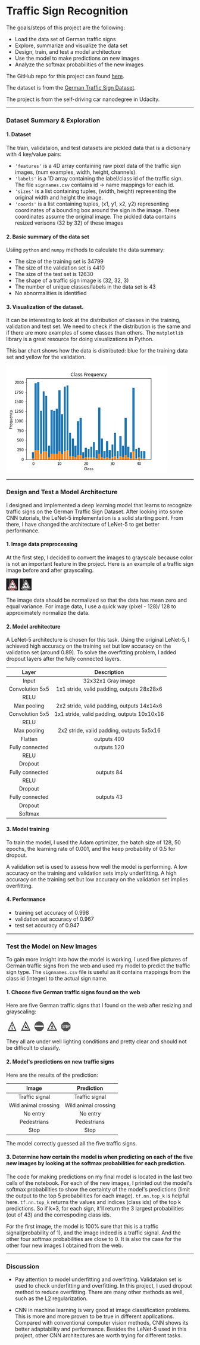 # **Traffic Sign Recognition** 

The goals/steps of this project are the following:
* Load the data set of German traffic signs
* Explore, summarize and visualize the data set
* Design, train, and test a model architecture
* Use the model to make predictions on new images
* Analyze the softmax probabilities of the new images

The GitHub repo for this project can found [here](https://github.com/DanWang1230/Traffic_Sign_Classifier).

The dataset is from the [German Traffic Sign Dataset](http://benchmark.ini.rub.de/?section=gtsrb&subsection=dataset).

The project is from the self-driving car nanodegree in Udacity. 

[//]: # (Image References)

[image1]: ./images_traffic_sign_classifier/original_image.jpg
[image2]: ./images_traffic_sign_classifier/gray.jpg
[image3]: ./images_traffic_sign_classifier/class_distribution.png
[image4]: ./images_traffic_sign_classifier/template_0.jpg
[image5]: ./images_traffic_sign_classifier/template_1.jpg
[image6]: ./images_traffic_sign_classifier/template_2.jpg
[image7]: ./images_traffic_sign_classifier/template_3.jpg
[image8]: ./images_traffic_sign_classifier/template_4.jpg


---
### Dataset Summary & Exploration

#### 1. Dataset

The train, validataion, and test datasets are pickled data that is a dictionary with 4 key/value pairs:

- `'features'` is a 4D array containing raw pixel data of the traffic sign images, (num examples, width, height, channels).
- `'labels'` is a 1D array containing the label/class id of the traffic sign. The file `signnames.csv` contains id -> name mappings for each id.
- `'sizes'` is a list containing tuples, (width, height) representing the original width and height the image.
- `'coords'` is a list containing tuples, (x1, y1, x2, y2) representing coordinates of a bounding box around the sign in the image. These coordinates assume the original image. The pickled data contains resized verisons (32 by 32) of these images


#### 2. Basic summary of the data set

Usiing `python` and `numpy` methods to calculate the data summary:

* The size of the training set is 34799
* The size of the validation set is 4410
* The size of the test set is 12630
* The shape of a traffic sign image is (32, 32, 3)
* The number of unique classes/labels in the data set is 43
* No abnormalities is identified

#### 3. Visualization of the dataset.

It can be interesting to look at the distribution of classes in the training, validation and test set. We need to check if the distribution is the same and if there are more examples of some classes than others. The `matplotlib` library is a great resource for doing visualizations in Python.

This bar chart shows how the data is distributed: blue for the training data set and yellow for the validation.

![alt text][image3]

---

### Design and Test a Model Architecture

I designed and implemented a deep learning model that learns to recognize traffic signs on the German Traffic Sign Dataset. After looking into some CNN tutorials, the LeNet-5 implementation is a solid starting point. From there, I have changed the architecture of LeNet-5 to get better performance.

#### 1. Image data preprocessing

At the first step, I decided to convert the images to grayscale because color is not an important feature in the project. Here is an example of a traffic sign image before and after grayscaling.

![alt text][image1] ![alt text][image2]

The image data should be normalized so that the data has mean zero and equal variance. For image data, I use a quick way (pixel - 128)/ 128 to approximately normalize the data.

#### 2. Model architecture

A LeNet-5 architecture is chosen for this task. Using the original LeNet-5, I achieved high accuracy on the training set but low accuracy on the validation set (around 0.89). To solve the overfitting problem, I added dropout layers after the fully connected layers. 

| Layer         		|     Description	        					| 
|:---------------------:|:---------------------------------------------:| 
| Input         		| 32x32x1 Gray image   							| 
| Convolution 5x5     	| 1x1 stride, valid padding, outputs 28x28x6 	|
| RELU					|												|
| Max pooling	      	| 2x2 stride, valid padding, outputs 14x14x6 	|
| Convolution 5x5	    | 1x1 stride, valid padding, outputs 10x10x16   |
| RELU					|												|
| Max pooling	      	| 2x2 stride, valid padding, outputs 5x5x16	    |
| Flatten				| outputs 400									|
| Fully connected		| outputs 120 									|
| RELU					|												|
| Dropout				|												|
| Fully connected		| outputs 84 									|
| RELU					|												|
| Dropout				|												|
| Fully connected		| outputs 43									|
| Dropout				|												|
| Softmax				|      									        | 


#### 3. Model training

To train the model, I used the Adam optimizer, the batch size of 128, 50 epochs, the learning rate of 0.001, and the keep probability of 0.5 for dropout.

A validation set is used to assess how well the model is performing. A low accuracy on the training and validation sets imply underfitting. A high accuracy on the training set but low accuracy on the validation set implies overfitting.

#### 4. Performance

* training set accuracy of 0.998
* validation set accuracy of 0.967 
* test set accuracy of 0.947

---

### Test the Model on New Images

To gain more insight into how the model is working, I used five pictures of German traffic signs from the web and used my model to predict the traffic sign type. The `signnames.csv` file is useful as it contains mappings from the class id (integer) to the actual sign name.

#### 1. Choose five German traffic signs found on the web

Here are five German traffic signs that I found on the web after resizing and grayscaling:

![alt text][image4] ![alt text][image5] ![alt text][image6] 
![alt text][image7] ![alt text][image8]

They all are under well lighting conditions and pretty clear and should not be difficult to classify.

#### 2. Model's predictions on new traffic signs
Here are the results of the prediction:

| Image			        |     Prediction	        					| 
|:---------------------:|:---------------------------------------------:| 
| Traffic signal      	| Traffic signal 								| 
| Wild animal crossing  | Wild animal crossing 							|
| No entry				| No entry          							|
| Pedestrians	   		| Pedestrians					 				|
| Stop          		| Stop               							|


The model correctly guessed all the five traffic signs.

#### 3. Determine how certain the model is when predicting on each of the five new images by looking at the softmax probabilities for each prediction.

The code for making predictions on my final model is located in the last two cells of the notebook. For each of the new images, I printed out the model's softmax probabilities to show the certainty of the model's predictions (limit the output to the top 5 probabilities for each image). `tf.nn.top_k` is helpful here. `tf.nn.top_k` returns the values and indices (class ids) of the top k predictions. So if k=3, for each sign, it'll return the 3 largest probabilities (out of 43) and the correspoding class ids.

For the first image, the model is 100% sure that this is a traffic signal(probability of 1), and the image indeed is a traffic signal. And the other four softmax probabilities are close to 0. It is also the case for the other four new images I obtained from the web.

---

### Discussion

* Pay attention to model underfitting and overfitting. Validataion set is used to check underfitting and overfitting. In this project, I used dropout method to reduce overfitting. There are many other methods as well, such as the L2 regularization. 

* CNN in machine learning is very good at image classification problems. This is more and more proven to be true in different applications. Compared with conventional computer vision methods, CNN shows its better adaptability and performance. Besides the LeNet-5 used in this project, other CNN architectures are worth trying for different tasks.
